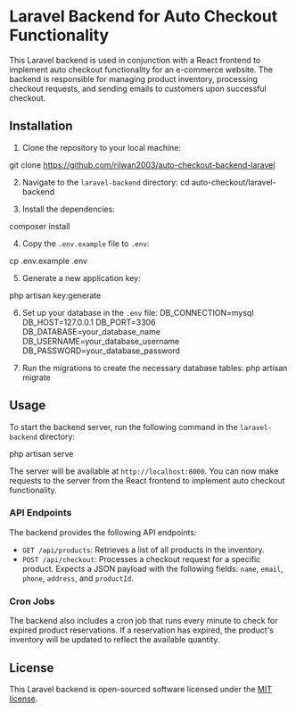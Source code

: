 
# Laravel Backend for Auto Checkout Functionality

This Laravel backend is used in conjunction with a React frontend to implement auto checkout functionality for an e-commerce website. The backend is responsible for managing product inventory, processing checkout requests, and sending emails to customers upon successful checkout.

## Installation

1. Clone the repository to your local machine:

git clone https://github.com/rilwan2003/auto-checkout-backend-laravel


2. Navigate to the `laravel-backend` directory:
cd auto-checkout/laravel-backend


3. Install the dependencies:

composer install


4. Copy the `.env.example` file to `.env`:

cp .env.example .env


5. Generate a new application key:

php artisan key:generate


6. Set up your database in the `.env` file:
DB_CONNECTION=mysql
DB_HOST=127.0.0.1
DB_PORT=3306
DB_DATABASE=your_database_name
DB_USERNAME=your_database_username
DB_PASSWORD=your_database_password


7. Run the migrations to create the necessary database tables:
php artisan migrate

## Usage

To start the backend server, run the following command in the `laravel-backend` directory:

php artisan serve


The server will be available at `http://localhost:8000`. You can now make requests to the server from the React frontend to implement auto checkout functionality.

### API Endpoints

The backend provides the following API endpoints:

- `GET /api/products`: Retrieves a list of all products in the inventory.
- `POST /api/checkout`: Processes a checkout request for a specific product. Expects a JSON payload with the following fields: `name`, `email`, `phone`, `address`, and `productId`.

### Cron Jobs

The backend also includes a cron job that runs every minute to check for expired product reservations. If a reservation has expired, the product's inventory will be updated to reflect the available quantity.

## License

This Laravel backend is open-sourced software licensed under the [MIT license](https://opensource.org/licenses/MIT).



